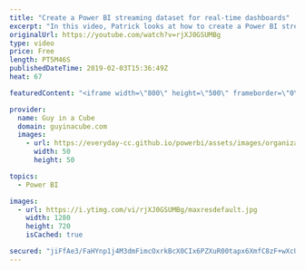 ```yaml
---
title: "Create a Power BI streaming dataset for real-time dashboards"
excerpt: "In this video, Patrick looks at how to create a Power BI streaming dataset and use that to create a real-time dashboard. You can easily use something like PowerShell to push data into the Power BI streaming dataset.  Demo files - https://guyinacu.be/demofiles  LET'S CONNECT!  Guy in a Cube -- https://guyinacube.com"
originalUrl: https://youtube.com/watch?v=rjXJ0GSUMBg
type: video
price: Free
length: PT5M46S
publishedDateTime: 2019-02-03T15:36:49Z
heat: 67

featuredContent: "<iframe width=\"800\" height=\"500\" frameborder=\"0\" src=\"https://www.youtube.com/embed/rjXJ0GSUMBg\" allow=\"accelerometer; autoplay; encrypted-media; gyroscope; picture-in-picture\" allowfullscreen></iframe>"

provider:
  name: Guy in a Cube
  domain: guyinacube.com
  images:
    - url: https://everyday-cc.github.io/powerbi/assets/images/organizations/guyinacube.com-50x50.jpg
      width: 50
      height: 50

topics:
  - Power BI

images:
  - url: https://i.ytimg.com/vi/rjXJ0GSUMBg/maxresdefault.jpg
    width: 1280
    height: 720
    isCached: true

secured: "jiFfAe3/FaHYnp1j4M3dmFimcOxrkBcX0CIx6PZXuR00tapx6XmfC8zF+wXcUEGDATi7mhZR5QPHVfb7A/lcbxnkQ5WODUa29Nv4WS6DCVrNEQVNOYCv9rcd1jyyqL5XDZKsvUPDcbj20SzXsU8w2kazVGAOflyW8hpru+kxO589ViLAqnUvqvTFP+JLD78Gs8iEYupgfIr6x4O4qKaSYVVNv5QrRxisC3/U7zuNUEydx7WxJiuYYXhOM6d2c7cEDPy8lC6GTs9GUQ4Q7xeiLG/El5W3LvlwnBh1zisfntYbZk6t0BskNvRIMfAetHnjCEYz/G1B3j/CZ6F7kwv5uAASqA3eANqfigVOGXfWJTF7VgQLjB19qT4mm1tWWRbOZGsHV/9NAxEsL8F8Nl/FNSHkeEFrjpO8mARyh9aKqDaITl7z4FCmf7/xmEim33ba;/po2nDUEs9kX6aJcUq8JAA=="
---
```


